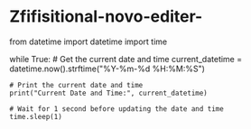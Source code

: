 # Zfifisitional-novo-editer-
from datetime import datetime
import time

while True:
    # Get the current date and time
    current_datetime = datetime.now().strftime("%Y-%m-%d %H:%M:%S")

    # Print the current date and time
    print("Current Date and Time:", current_datetime)

    # Wait for 1 second before updating the date and time
    time.sleep(1)
